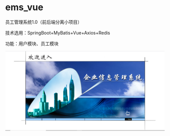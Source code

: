 # ems_vue

员工管理系统1.0（前后端分离小项目）

技术选用：SpringBoot+MyBatis+Vue+Axios+Redis

功能：用户模块、员工模块

![alt text](https://github.com/TomfuckTom/ems_vue/blob/master/display/1.png)
